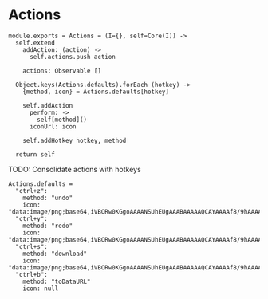 Actions
=======

    module.exports = Actions = (I={}, self=Core(I)) ->
      self.extend
        addAction: (action) ->
          self.actions.push action

        actions: Observable []

      Object.keys(Actions.defaults).forEach (hotkey) ->
        {method, icon} = Actions.defaults[hotkey]

        self.addAction
          perform: ->
            self[method]()
          iconUrl: icon

        self.addHotkey hotkey, method

      return self

TODO: Consolidate actions with hotkeys

    Actions.defaults =
      "ctrl+z":
        method: "undo"
        icon: "data:image/png;base64,iVBORw0KGgoAAAANSUhEUgAAABAAAAAQCAYAAAAf8/9hAAAAVElEQVQ4T2NkoBAwYtH/HyiGTRyrVegKQZpBgCwDYJrJMgBZM7GhAnYliCBHM9yVML+SYwjcBTAnUxQG6IaQFQvIhlBkALGxQFqCwWUq0U4dxgYAANYwCRFfEnUSAAAAAElFTkSuQmCC"
      "ctrl+y":
        method: "redo"
        icon: "data:image/png;base64,iVBORw0KGgoAAAANSUhEUgAAABAAAAAQCAYAAAAf8/9hAAAAT0lEQVQ4T2NkoBAwUqifga4G/Ae6FsNCUlwAMgAEUPSQYwCKITADYKaTEqZgvZQYANZPiQEoLiDG6cjehIcdOYFIUSxQlA6wepMULwxSAwCX5QkR5l98xQAAAABJRU5ErkJggg=="
      "ctrl+s":
        method: "download"
        icon: "data:image/png;base64,iVBORw0KGgoAAAANSUhEUgAAABAAAAAQCAYAAAAf8/9hAAAAQ0lEQVQ4T2NkoBAw4tH/H0kOp7pRAxgYRsMAMwyQEw+uNIYSbtgCEZ8hGOpxxQI2Q7CqpWk0gsIA5BJ8luCXJCanAwDqbA4RGpEOnAAAAABJRU5ErkJggg=="
      "ctrl+b":
        method: "toDataURL"
        icon: null
